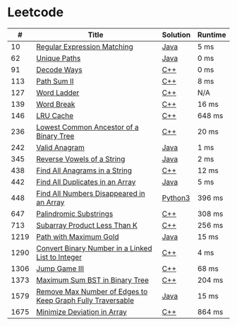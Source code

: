 # Leetcode

| # | Title | Solution | Runtime |
|---| ----- | -------- | ------- |
|10|[ Regular Expression Matching](https://leetcode.com/problems/regular-expression-matching/)|[Java](./solutions/10.%20Regular%20Expression%20Matching.java)|5 ms|
|62|[ Unique Paths](https://leetcode.com/problems/unique-paths/)|[Java](./solutions/62.%20Unique%20Paths.java)|0 ms|
|91|[ Decode Ways](https://leetcode.com/problems/decode-ways/)|[C++](./solutions/91.%20Decode%20Ways.cpp)|0 ms|
|113|[ Path Sum II](https://leetcode.com/problems/path-sum-ii/)|[C++](./solutions/113.%20Path%20Sum%20II.cpp)|8 ms|
|127|[ Word Ladder](https://leetcode.com/problems/word-ladder/)|[C++](./solutions/127.%20Word%20Ladder.cpp)|N/A|
|139|[ Word Break](https://leetcode.com/problems/word-break/)|[C++](./solutions/139.%20Word%20Break.cpp)|16 ms|
|146|[ LRU Cache](https://leetcode.com/problems/lru-cache/)|[C++](./solutions/146.%20LRU%20Cache.cpp)|648 ms|
|236|[ Lowest Common Ancestor of a Binary Tree](https://leetcode.com/problems/lowest-common-ancestor-of-a-binary-tree/)|[C++](./solutions/236.%20Lowest%20Common%20Ancestor%20of%20a%20Binary%20Tree.cpp)|20 ms|
|242|[ Valid Anagram](https://leetcode.com/problems/valid-anagram/)|[Java](./solutions/242.%20Valid%20Anagram.java)|1 ms|
|345|[ Reverse Vowels of a String](https://leetcode.com/problems/reverse-vowels-of-a-string/)|[Java](./solutions/345.%20Reverse%20Vowels%20of%20a%20String.java)|2 ms|
|438|[ Find All Anagrams in a String](https://leetcode.com/problems/find-all-anagrams-in-a-string/)|[C++](./solutions/438.%20Find%20All%20Anagrams%20in%20a%20String.cpp)|12 ms|
|442|[ Find All Duplicates in an Array](https://leetcode.com/problems/find-all-duplicates-in-an-array/)|[Java](./solutions/442.%20Find%20All%20Duplicates%20in%20an%20Array.java)|5 ms|
|448|[ Find All Numbers Disappeared in an Array](https://leetcode.com/problems/find-all-numbers-disappeared-in-an-array/)|[Python3](./solutions/448.%20Find%20All%20Numbers%20Disappeared%20in%20an%20Array.py)|396 ms|
|647|[ Palindromic Substrings](https://leetcode.com/problems/palindromic-substrings/)|[C++](./solutions/647.%20Palindromic%20Substrings.cpp)|308 ms|
|713|[ Subarray Product Less Than K](https://leetcode.com/problems/subarray-product-less-than-k/)|[C++](./solutions/713.%20Subarray%20Product%20Less%20Than%20K.cpp)|256 ms|
|1219|[ Path with Maximum Gold](https://leetcode.com/problems/path-with-maximum-gold/)|[Java](./solutions/1219.%20Path%20with%20Maximum%20Gold.java)|15 ms|
|1290|[ Convert Binary Number in a Linked List to Integer](https://leetcode.com/problems/convert-binary-number-in-a-linked-list-to-integer/)|[C++](./solutions/1290.%20Convert%20Binary%20Number%20in%20a%20Linked%20List%20to%20Integer.cpp)|4 ms|
|1306|[ Jump Game III](https://leetcode.com/problems/jump-game-iii/)|[C++](./solutions/1306.%20Jump%20Game%20III.cpp)|68 ms|
|1373|[ Maximum Sum BST in Binary Tree](https://leetcode.com/problems/maximum-sum-bst-in-binary-tree/)|[C++](./solutions/1373.%20Maximum%20Sum%20BST%20in%20Binary%20Tree.cpp)|204 ms|
|1579|[ Remove Max Number of Edges to Keep Graph Fully Traversable](https://leetcode.com/problems/remove-max-number-of-edges-to-keep-graph-fully-traversable/)|[Java](./solutions/1579.%20Remove%20Max%20Number%20of%20Edges%20to%20Keep%20Graph%20Fully%20Traversable.java)|15 ms|
|1675|[ Minimize Deviation in Array](https://leetcode.com/problems/minimize-deviation-in-array/)|[C++](./solutions/1675.%20Minimize%20Deviation%20in%20Array.cpp)|864 ms|
